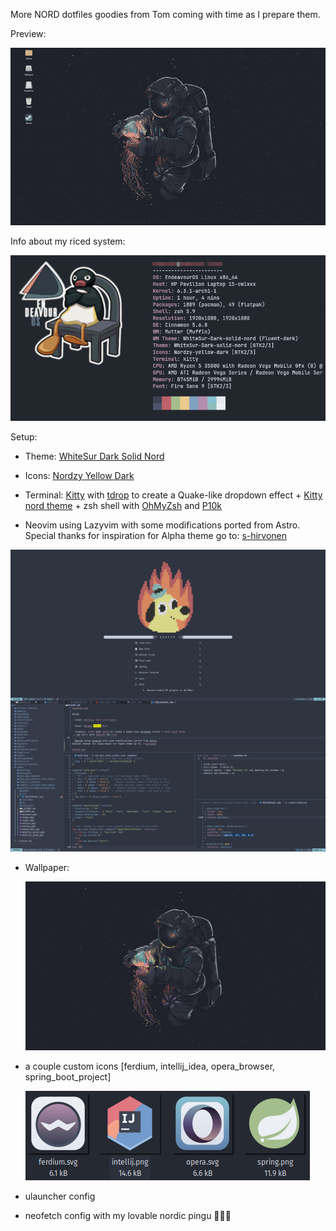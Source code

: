 More NORD dotfiles goodies from Tom coming with time as I prepare them.

Preview:

![slides](./assets/slides.gif)

Info about my riced system:

![neofetch.png](./assets/neofetch.png)

Setup:

- Theme: [WhiteSur Dark Solid Nord](https://www.gnome-look.org/p/1704248)

- Icons: [Nordzy Yellow Dark](https://github.com/alvatip/Nordzy-icon)

- Terminal: [Kitty](https://github.com/kovidgoyal/kitty) with [tdrop](https://github.com/noctuid/tdrop) to create a Quake-like dropdown effect + [Kitty nord theme](https://github.com/connorholyday/nord-kitty) + zsh shell with [OhMyZsh]([https://github.com/ohmyzsh/ohmyzsh) and [P10k](https://github.com/romkatv/powerlevel10k)

- Neovim using Lazyvim with some modifications ported from Astro.
Special thanks for inspiration for Alpha theme go to: [s-hirvonen](https://github.com/s-hirvonen/.dotfiles)

![neovim.png](./assets/nvim.png)

- Wallpaper: 
  
  ![wallpaper.jpg](./assets/wallpaper.jpg)

- a couple custom icons [ferdium, intellij_idea, opera_browser, spring_boot_project]
  
  ![icons.png](./assets/icons.png)

- ulauncher config

- neofetch config with my lovable nordic pingu 🐧🐧🐧
